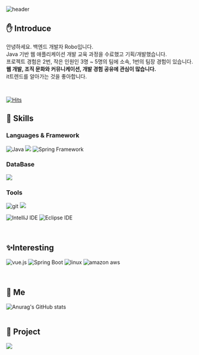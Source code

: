 ![header](https://capsule-render.vercel.app/api?type=waving&color=timeGradient&height=300&section=header&text=Robo&fontSize=90)

## :hand: Introduce
안녕하세요. 백엔드 개발자 Robo입니다.<br> Java 기반 웹 애플리케이션 개발 교육 과정을 수료했고 기획/개발했습니다.<br>
프로젝트 경험은 2번, 작은 인원인 3명 ~ 5명의 팀에 소속, 1번의 팀장 경험이 있습니다.<br><b>웹 개발, 조직 문화와 커뮤니케이션, 개발 경험 공유에 관심이 많습니다.</b> <br> it트렌드를 알아가는 것을 좋아합니다.<br>

<br>

[![Hits](https://hits.seeyoufarm.com/api/count/incr/badge.svg?url=https%3A%2F%2Fgithub.com%2FPracrobo%2Fhit-counter&count_bg=%23B188D9&title_bg=%23555555&icon=&icon_color=%23370A0A&title=hits&edge_flat=false)](https://hits.seeyoufarm.com)

 
## :pushpin: Skills

### Languages & Framework
![Java](https://img.shields.io/badge/Java-007396?style=flat-square&logo=Java&logoColor=white)
<img src="https://img.shields.io/badge/JavaScript-F7DF1E?style=flat-square&logo=JavaScript&logoColor=black"/>
![Spring Framework](https://img.shields.io/badge/Spring%20Framework%20-6DB33F?style=flat-square&logo=Spring&logoColor=white)

<!--
### Server
<img src="https://img.shields.io/badge/Apache%20Tomcat%20-F8DC75?style=flat-square&logo=ApacheTomcat&logoColor=black"/>
-->
### DataBase
<img src="https://img.shields.io/badge/Oracle-F80000?style=flat-square&logo=Oracle&logoColor=white"/>


### Tools
![git](https://img.shields.io/badge/Git-F05032?style=flat-square&logo=Git&logoColor=white)
<img src="https://img.shields.io/badge/Github-181717?style=flat-square&logo=Github&logoColor=white"/>


![IntelliJ IDE](https://img.shields.io/badge/IntelliJ%20IDE%20-000000?style=flat-square&logo=IntelliJIDEA&logoColor=white)
![Eclipse IDE](https://img.shields.io/badge/Eclipse%20IDE%20-2C2255?style=flat-square&logo=EclipseIDE&logoColor=white)

<br>

## :sparkles:Interesting
![vue.js](https://img.shields.io/badge/Vue.js-4FC08D?style=flat-square&logo=Vue.js&logoColor=white)
![Spring Boot](https://img.shields.io/badge/SpringBoot-6DB33F?style=flat-square&logo=SpringBoot&logoColor=white)
![linux](https://img.shields.io/badge/linux-FCC624?style=flat-square&logo=linux&logoColor=white)
![amazon aws](https://img.shields.io/badge/Amazon%20AWS%20-232F3E?style=flat-square&logo=AmazonAWS&logoColor=white)
<!--
![node.js](https://img.shields.io/badge/node.js-339933?style=flat-square&logo=node.js&logoColor=white)
![express](https://img.shields.io/badge/express-000000?style=flat-square&logo=express&logoColor=white)
![docker](https://img.shields.io/badge/docker-2496ED?style=flat-square&logo=docker&logoColor=white)
-->

<!--
예시
<img src="https://img.shields.io/badge/Android-3DDC84?style=flat-square&logo=Android&logoColor=white"/>
<img src="https://img.shields.io/badge/뱃지레이블-배경색?style=뱃지모양&logo=로고&logoColor=로고색상"/>
<a href="링크" target="_blank"><img src="https://img.shields.io/badge/뱃지레이블-배경색?style=뱃지모양&logo=로고&logoColor=로고색상"/></a>
-->
<br>

## :eyes: Me

<!--
![Anurag's GitHub stats](https://github-readme-stats.vercel.app/api?username=사용자ID&show_icons=true&theme=radical)
-->


<!-- github 사용수 --> 
![Anurag's GitHub stats](https://github-readme-stats.vercel.app/api?username=Pracrobo&show_icons=true&theme=yeblu&show_icons=true)
<br><br>
## :deciduous_tree: Project

<a href="https://developer-j.notion.site/test-b967511b7e5e4f9f9d9aa9fac1ff9fdf"><img src="https://img.shields.io/badge/Notion-000000?style=flat-square&logo=Notion&logoColor=white"/></a>



<!---
Pracrobo/Pracrobo is a ✨ special ✨ repository because its `README.md` (this file) appears on your GitHub profile.
You can click the Preview link to take a look at your changes.
--->
